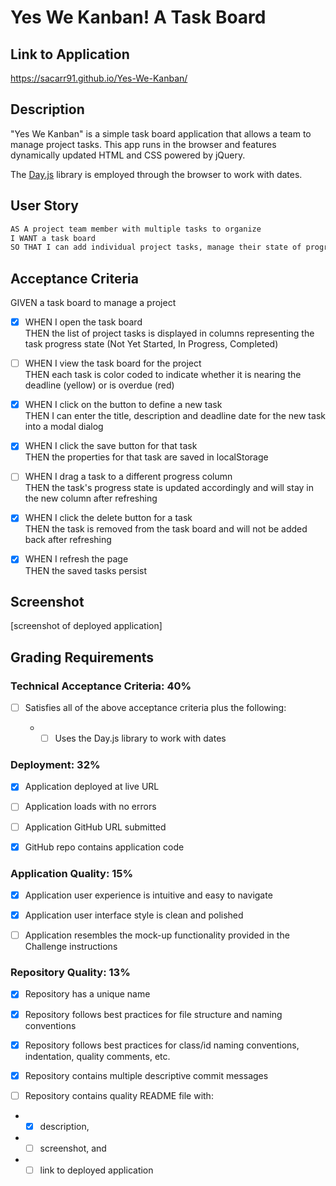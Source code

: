 # Yes We Kanban! A Task Board

## Link to Application
https://sacarr91.github.io/Yes-We-Kanban/

## Description

"Yes We Kanban" is a simple task board application that allows a team to manage project tasks. This app runs in the browser and features dynamically updated HTML and CSS powered by jQuery.

The [Day.js](https://day.js.org/en/) library is employed through the browser to work with dates. 

## User Story

```md
AS A project team member with multiple tasks to organize
I WANT a task board 
SO THAT I can add individual project tasks, manage their state of progress and track overall project progress accordingly
```

## Acceptance Criteria

GIVEN a task board to manage a project

- [x] WHEN I open the task board
<br>THEN the list of project tasks is displayed in columns representing the task progress state (Not Yet Started, In Progress, Completed)

- [ ] WHEN I view the task board for the project
<br>THEN each task is color coded to indicate whether it is nearing the deadline (yellow) or is overdue (red)

- [x] WHEN I click on the button to define a new task
<br>THEN I can enter the title, description and deadline date for the new task into a modal dialog

- [x] WHEN I click the save button for that task
<br>THEN the properties for that task are saved in localStorage

- [ ] WHEN I drag a task to a different progress column
<br>THEN the task's progress state is updated accordingly and will stay in the new column after refreshing

- [x] WHEN I click the delete button for a task
<br>THEN the task is removed from the task board and will not be added back after refreshing

- [x] WHEN I refresh the page
<br>THEN the saved tasks persist

## Screenshot
[screenshot of deployed application]

## Grading Requirements

### Technical Acceptance Criteria: 40%

- [ ] Satisfies all of the above acceptance criteria plus the following:

  * - [ ] Uses the Day.js library to work with dates

### Deployment: 32%

- [x] Application deployed at live URL

- [ ] Application loads with no errors

- [ ] Application GitHub URL submitted

- [x] GitHub repo contains application code

### Application Quality: 15%

- [x] Application user experience is intuitive and easy to navigate

- [x] Application user interface style is clean and polished

- [ ] Application resembles the mock-up functionality provided in the Challenge instructions

### Repository Quality: 13%

- [x] Repository has a unique name

- [x] Repository follows best practices for file structure and naming conventions

- [x] Repository follows best practices for class/id naming conventions, indentation, quality comments, etc.

- [x] Repository contains multiple descriptive commit messages

- [ ] Repository contains quality README file with: 
- - [x] description, 
- - [ ] screenshot, and 
- - [ ] link to deployed application